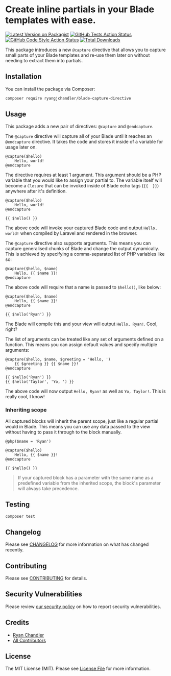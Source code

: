 # Create inline partials in your Blade templates with ease.

[![Latest Version on Packagist](https://img.shields.io/packagist/v/ryangjchandler/blade-capture-directive.svg?style=flat-square)](https://packagist.org/packages/ryangjchandler/blade-capture-directive)
[![GitHub Tests Action Status](https://img.shields.io/github/workflow/status/ryangjchandler/blade-capture-directive/run-tests?label=tests)](https://github.com/ryangjchandler/blade-capture-directive/actions?query=workflow%3Arun-tests+branch%3Amain)
[![GitHub Code Style Action Status](https://img.shields.io/github/workflow/status/ryangjchandler/blade-capture-directive/Check%20&%20fix%20styling?label=code%20style)](https://github.com/ryangjchandler/blade-capture-directive/actions?query=workflow%3A"Check+%26+fix+styling"+branch%3Amain)
[![Total Downloads](https://img.shields.io/packagist/dt/ryangjchandler/blade-capture-directive.svg?style=flat-square)](https://packagist.org/packages/ryangjchandler/blade-capture-directive)

This package introduces a new `@capture` directive that allows you to capture small parts of your Blade templates and re-use them later on without needing to extract them into partials.

## Installation

You can install the package via Composer:

```bash
composer require ryangjchandler/blade-capture-directive
```

## Usage

This package adds a new pair of directives: `@capture` and `@endcapture`.

The `@capture` directive will capture all of your Blade until it reaches an `@endcapture` directive. It takes the code and stores it inside of a variable for usage later on.

```blade
@capture($hello)
    Hello, world!
@endcapture
```

The directive requires at least 1 argument. This argument should be a PHP variable that you would like to assign your partial to. The variable itself will become a `Closure` that can be invoked inside of Blade echo tags (`{{  }}`) anywhere after it's definition.

```blade
@capture($hello)
    Hello, world!
@endcapture

{{ $hello() }}
```

The above code will invoke your captured Blade code and output `Hello, world!` when compiled by Laravel and rendered in the browser.

The `@capture` directive also supports arguments. This means you can capture generalised chunks of Blade and change the output dynamically. This is achieved by specifying a comma-separated list of PHP variables like so:

```blade
@capture($hello, $name)
    Hello, {{ $name }}!
@endcapture
```

The above code will require that a name is passed to `$hello()`, like below:

```blade
@capture($hello, $name)
    Hello, {{ $name }}!
@endcapture

{{ $hello('Ryan') }}
```

The Blade will compile this and your view will output `Hello, Ryan!`. Cool, right?

The list of arguments can be treated like any set of arguments defined on a function. This means you can assign default values and specify multiple arguments:

```blade
@capture($hello, $name, $greeting = 'Hello, ')
    {{ $greeting }} {{ $name }}!
@endcapture

{{ $hello('Ryan') }}
{{ $hello('Taylor', 'Yo, ') }}
```

The above code will now output `Hello, Ryan!` as well as `Yo, Taylor!`. This is really cool, I know!

### Inheriting scope

All captured blocks will inherit the parent scope, just like a regular partial would in Blade. This means you can use any data passed to the view without having to pass it through to the block manually.

```blade
@php($name = 'Ryan')

@capture($hello)
    Hello, {{ $name }}!
@endcapture

{{ $hello() }}
```

> If your captured block has a parameter with the same name as a predefined variable from the inherited scope, the block's parameter will always take precedence.

## Testing

```bash
composer test
```

## Changelog

Please see [CHANGELOG](CHANGELOG.md) for more information on what has changed recently.

## Contributing

Please see [CONTRIBUTING](.github/CONTRIBUTING.md) for details.

## Security Vulnerabilities

Please review [our security policy](../../security/policy) on how to report security vulnerabilities.

## Credits

- [Ryan Chandler](https://github.com/ryangjchandler)
- [All Contributors](../../contributors)

## License

The MIT License (MIT). Please see [License File](LICENSE.md) for more information.
